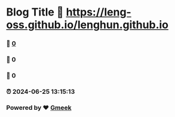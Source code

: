 # Blog Title :link: https://leng-oss.github.io/lenghun.github.io 
### :page_facing_up: [0](https://leng-oss.github.io/lenghun.github.io/tag.html) 
### :speech_balloon: 0 
### :hibiscus: 0 
### :alarm_clock: 2024-06-25 13:15:13 
### Powered by :heart: [Gmeek](https://github.com/Meekdai/Gmeek)
